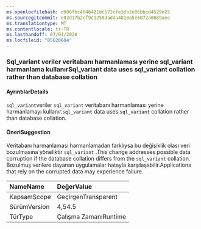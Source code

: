 ```yaml
---
ms.openlocfilehash: d606fbc4048421bc572cfe3db2e06bbcd4529e25
ms.sourcegitcommit: e02d17b2cf9c1258dadda4810a5e6072a0089aee
ms.translationtype: MT
ms.contentlocale: tr-TR
ms.lasthandoff: 07/01/2020
ms.locfileid: "85620604"
---
```

### <a name="sql_variant-data-uses-sql_variant-collation-rather-than-database-collation"></a><span data-ttu-id="d6eef-101">Sql_variant veriler veritabanı harmanlaması yerine sql_variant harmanlama kullanır</span><span class="sxs-lookup"><span data-stu-id="d6eef-101">Sql_variant data uses sql_variant collation rather than database collation</span></span>

#### <a name="details"></a><span data-ttu-id="d6eef-102">Ayrıntılar</span><span class="sxs-lookup"><span data-stu-id="d6eef-102">Details</span></span>

<span data-ttu-id="d6eef-103"><code>sql_variant</code>veriler <code>sql_variant</code> veritabanı harmanlaması yerine harmanlamayı kullanır.</span><span class="sxs-lookup"><span data-stu-id="d6eef-103"><code>sql_variant</code> data uses <code>sql_variant</code> collation rather than database collation.</span></span>

#### <a name="suggestion"></a><span data-ttu-id="d6eef-104">Öneri</span><span class="sxs-lookup"><span data-stu-id="d6eef-104">Suggestion</span></span>

<span data-ttu-id="d6eef-105">Veritabanı harmanlaması harmanlamadan farklıysa bu değişiklik olası veri bozulmasına yöneliktir <code>sql_variant</code> .</span><span class="sxs-lookup"><span data-stu-id="d6eef-105">This change addresses possible data corruption if the database collation differs from the <code>sql_variant</code> collation.</span></span> <span data-ttu-id="d6eef-106">Bozulmuş verilere dayanan uygulamalar hatayla karşılaşabilir.</span><span class="sxs-lookup"><span data-stu-id="d6eef-106">Applications that rely on the corrupted data may experience failure.</span></span>

| <span data-ttu-id="d6eef-107">Name</span><span class="sxs-lookup"><span data-stu-id="d6eef-107">Name</span></span>    | <span data-ttu-id="d6eef-108">Değer</span><span class="sxs-lookup"><span data-stu-id="d6eef-108">Value</span></span>       |
|:--------|:------------|
| <span data-ttu-id="d6eef-109">Kapsam</span><span class="sxs-lookup"><span data-stu-id="d6eef-109">Scope</span></span>   |<span data-ttu-id="d6eef-110">Geçirgen</span><span class="sxs-lookup"><span data-stu-id="d6eef-110">Transparent</span></span>|
|<span data-ttu-id="d6eef-111">Sürüm</span><span class="sxs-lookup"><span data-stu-id="d6eef-111">Version</span></span>|<span data-ttu-id="d6eef-112">4,5</span><span class="sxs-lookup"><span data-stu-id="d6eef-112">4.5</span></span>|
|<span data-ttu-id="d6eef-113">Tür</span><span class="sxs-lookup"><span data-stu-id="d6eef-113">Type</span></span>|<span data-ttu-id="d6eef-114">Çalışma Zamanı</span><span class="sxs-lookup"><span data-stu-id="d6eef-114">Runtime</span></span>|
